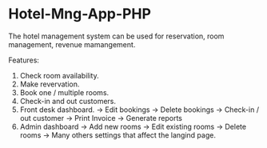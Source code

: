 # Hotel-Mng-App-PHP
The hotel management system can be used for reservation, room management, revenue mamangement.

Features:
1. Check room availability.
2. Make revervation.
3. Book one / multiple rooms.
4. Check-in and out customers.
5. Front desk dashboard.
  -> Edit bookings
  -> Delete bookings
  -> Check-in / out customer
  -> Print Invoice
  -> Generate reports
6. Admin dashboard
  -> Add new rooms
  -> Edit existing rooms
  -> Delete rooms
  -> Many others settings that affect the langind page.
  
